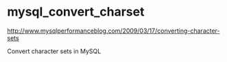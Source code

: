 mysql_convert_charset
=====================

http://www.mysqlperformanceblog.com/2009/03/17/converting-character-sets

Convert character sets in MySQL
